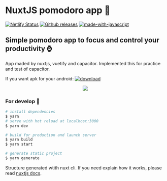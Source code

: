 # NuxtJS pomodoro app :tomato:

[![Netlify Status](https://api.netlify.com/api/v1/badges/d4e62a9f-c505-4c5a-8647-656c5f44716f/deploy-status)](https://app.netlify.com/sites/neketli-pomodoro/deploys)
[![Github releases](https://img.shields.io/github/downloads/neketli/pomodoro-app-nuxt/total.svg)](https://github.com/neketli/pomodoro-app-nuxt/releases/tag/1.0.0)
[![made-with-javascript](https://img.shields.io/badge/Made%20with-JavaScript-1f425f.svg)](https://www.javascript.com)

## Simple pomodoro app to focus and control your productivity :watch:

App maded by nuxtjs, vuetify and capacitor.
Implemented this for practice and test of capacitor.

If you want apk for your android: [![download](https://img.shields.io/badge/click_here_to-download-blue.svg)](https://github.com/neketli/pomodoro-app-nuxt/releases/download/1.0.0/pomodoro-app.apk)

<div align="center">
    <img src="https://user-images.githubusercontent.com/48692866/192950986-82f1a88a-8f8f-45c1-ab29-a1349eb9c17a.gif">
</div>

### For develop :rocket:

```bash
# install dependencies
$ yarn
# serve with hot reload at localhost:3000
$ yarn dev

# build for production and launch server
$ yarn build
$ yarn start

# generate static project
$ yarn generate
```

Structure generated wtith nuxt cli. If you need explain how it works, please read [nuxtjs docs](https://nuxtjs.org).
